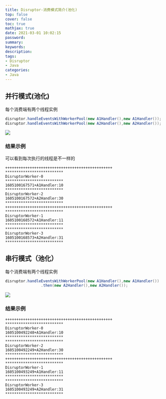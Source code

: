 ```yaml
---
title: Disruptor-消费模式简介(池化)
top: false
cover: false
toc: true
mathjax: true
date: 2021-03-01 10:02:15
password:
summary:
keywords:
description:
tags:
- Disruptor
- Java
categories:
- Java
---
```


## 并行模式(池化)

每个消费端有两个线程实例

```java
disruptor.handleEventsWithWorkerPool(new A1Handler(),new A1Handler());
disruptor.handleEventsWithWorkerPool(new A2Handler(),new A2Handler());
```

![](http://cdn.mjava.top/blog/20201111210802.jpg)

### 结果示例

可以看到每次执行的线程是不一样的

```shell
++++++++++++++++++++++++++++++++++++++++++++++++
**************************
DisruptorWorker-0
**************************
1605100167571+A1Handler:10
**************************
DisruptorWorker-2
1605100167572+A2Handler:30
**************************
++++++++++++++++++++++++++++++++++++++++++++++++
**************************
DisruptorWorker-1
1605100168572+A1Handler:11
**************************
**************************
DisruptorWorker-3
1605100168573+A2Handler:31
**************************
```

## 串行模式（池化）

每个消费端有两个线程实例

```java
disruptor.handleEventsWithWorkerPool(new A1Handler(),new A1Handler())
                .then(new A2Handler(),new A2Handler());
```

![](http://cdn.mjava.top/blog/20201111211136.jpg)

### 结果示例

```shell
++++++++++++++++++++++++++++++++++++++++++++++++
**************************
DisruptorWorker-0
1605100492248+A1Handler:10
**************************
**************************
DisruptorWorker-2
1605100492249+A2Handler:30
**************************
++++++++++++++++++++++++++++++++++++++++++++++++
**************************
DisruptorWorker-1
1605100493249+A1Handler:11
**************************
**************************
DisruptorWorker-3
1605100493249+A2Handler:31
**************************
```